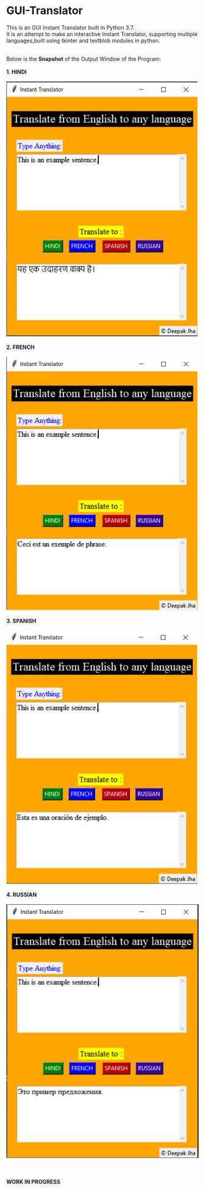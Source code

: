 # GUI-Translator
This is an GUI Instant Translator built in Python 3.7.</br>
It is an attempt to make an interactive Instant Translator, supporting multiple languages,built using tkinter and textblob modules in python.</br></br>

Below is the **Snapshot** of the Output Window of the Program:</br>
</br>
**1. HINDI**</br></br>
![Hindi Output](https://github.com/DeepakJha01/GUI-Translator/blob/master/outputs/v%201.1/in_hindi.PNG?raw=true)</br></br>
**2. FRENCH**</br></br>
![French Output](https://github.com/DeepakJha01/GUI-Translator/blob/master/outputs/v%201.1/in_french.PNG?raw=true)</br></br>
**3. SPANISH**</br></br>
![Spanish Output](https://github.com/DeepakJha01/GUI-Translator/blob/master/outputs/v%201.1/in_spanish.PNG?raw=true)</br></br>
**4. RUSSIAN**</br></br>
![Russian Output](https://github.com/DeepakJha01/GUI-Translator/blob/master/outputs/v%201.1/in_russian.PNG?raw=true)</br></br>
</br>
</br>
**WORK IN PROGRESS**
